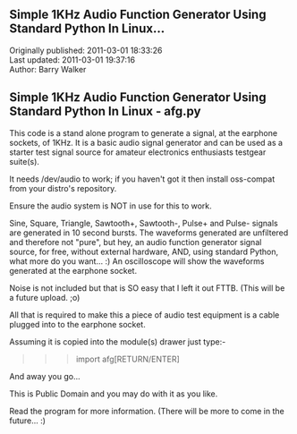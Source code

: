 ## Simple 1KHz Audio Function Generator Using Standard Python In Linux...  
Originally published: 2011-03-01 18:33:26  
Last updated: 2011-03-01 19:37:16  
Author: Barry Walker  
  
Simple 1KHz Audio Function Generator Using Standard Python In Linux - afg.py
----------------------------------------------------------------------------

This code is a stand alone program to generate a signal, at the earphone sockets, of 1KHz.
It is a basic audio signal generator and can be used as a starter test signal source for amateur electronics
enthusiasts testgear suite(s).

It needs /dev/audio to work; if you haven't got it then install oss-compat from your distro's repository.

Ensure the audio system is NOT in use for this to work.

Sine, Square, Triangle, Sawtooth+, Sawtooth-, Pulse+ and Pulse- signals are generated in 10 second bursts.
The waveforms generated are unfiltered and therefore not "pure", but hey, an audio function generator
signal source, for free, without external hardware, AND, using standard Python, what more do you want... :)
An oscilloscope will show the waveforms generated at the earphone socket.

Noise is not included but that is SO easy that I left it out FTTB.
(This will be a future upload. ;o)

All that is required to make this a piece of audio test equipment is a cable plugged into to the earphone
socket.

Assuming it is copied into the module(s) drawer just type:-

>>> import afg[RETURN/ENTER]

And away you go...

This is Public Domain and you may do with it as you like.

Read the program for more information.
(There will be more to come in the future... :)
